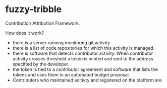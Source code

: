 # fuzzy-tribble

Contribution Attribution Framework.

How does it work?

- there is a server running monitoring git activity 
- there is a list of code repositories for which this activity is managed.
- there is software that detects contributor activity. When contributor activity crosses threshold a token is minted and sent to the address specified by the developer.
- the token is tied to a contributor agreement and software that lists the tokens and uses them in an automated budget proposal.
- Contributors who maintained acitivty and registered on the platform are 
